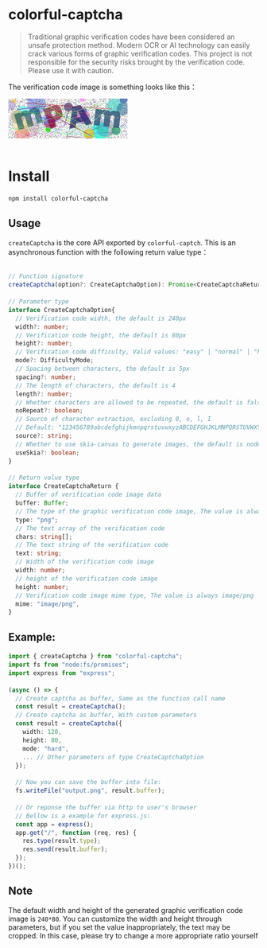 # colorful-captcha

> Traditional graphic verification codes have been considered an unsafe protection method. Modern OCR or AI technology can easily crack various forms of graphic verification codes. This project is not responsible for the security risks brought by the verification code. Please use it with caution.

The verification code image is something looks like this：

<div>
  <img src="./test/file.png"/> &nbsp;&nbsp;
</div>
<br />

# Install

```bash
npm install colorful-captcha
```

## Usage

`createCaptcha` is the core API exported by `colorful-captch`. This is an asynchronous function with the following return value type：

```ts

// Function signature
createCaptcha(option?: CreateCaptchaOption): Promise<CreateCaptchaReturn>;

// Parameter type
interface CreateCaptchaOption{
  // Verification code width, the default is 240px
  width?: number;
  // Verification code height, the default is 80px
  height?: number;
  // Verification code difficulty, Valid values: "easy" | "normal" | "hard", the default is "normal"
  mode?: DifficultyMode;
  // Spacing between characters, the default is 5px
  spacing?: number;
  // The length of characters, the default is 4
  length?: number;
  // Whether characters are allowed to be repeated, the default is false
  noRepeat?: boolean;
  // Source of character extraction, excluding 0, o, l, I
  // Default: "123456789abcdefghijkmnpqrstuvwxyzABCDEFGHJKLMNPQRSTUVWXYZ"
  source?: string;
  // Whether to use skia-canvas to generate images, the default is node-canvas
  useSkia?: boolean;
}

// Return value type
interface CreateCaptchaReturn {
  // Buffer of verification code image data
  buffer: Buffer;
  // The type of the graphic verification code image, The value is always png.
  type: "png";
  // The text array of the verification code
  chars: string[];
  // The text string of the verification code
  text: string;
  // Width of the verification code image
  width: number;
  // height of the verification code image
  height: number;
  // Verification code image mime type, The value is always image/png
  mime: "image/png",
}
```

## Example:

```ts
import { createCaptcha } from "colorful-captcha";
import fs from "node:fs/promises";
import express from "express";

(async () => {
  // Create captcha as buffer, Same as the function call name
  const result = createCaptcha();
  // Create captcha as buffer, With custom parameters
  const result = createCaptcha({
    width: 120,
    height: 80,
    mode: "hard",
    ... // Other parameters of type CreateCaptchaOption
  });

  // Now you can save the buffer into file:
  fs.writeFile("output.png", result.buffer);

  // Or reponse the buffer via http to user's browser
  // Bellow is a example for express.js:
  const app = express();
  app.get("/", function (req, res) {
    res.type(result.type);
    res.send(result.buffer);
  });
})();
```

## Note

The default width and height of the generated graphic verification code image is `240*80`. You can customize the width and height through parameters, but if you set the value inappropriately, the text may be cropped. In this case, please try to change a more appropriate ratio yourself
